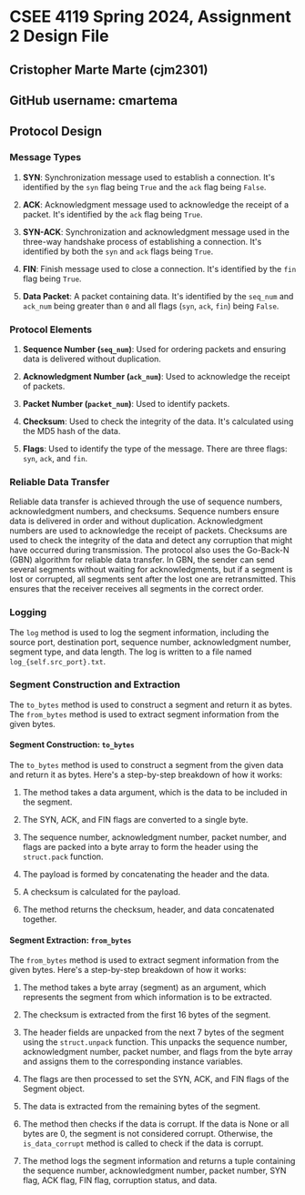 # CSEE 4119 Spring 2024, Assignment 2 Design File
## Cristopher Marte Marte (cjm2301)
## GitHub username: cmartema


## Protocol Design

### Message Types

1. **SYN**: Synchronization message used to establish a connection. It's identified by the `syn` flag being `True` and the `ack` flag being `False`.

2. **ACK**: Acknowledgment message used to acknowledge the receipt of a packet. It's identified by the `ack` flag being `True`.

3. **SYN-ACK**: Synchronization and acknowledgment message used in the three-way handshake process of establishing a connection. It's identified by both the `syn` and `ack` flags being `True`.

4. **FIN**: Finish message used to close a connection. It's identified by the `fin` flag being `True`.

5. **Data Packet**: A packet containing data. It's identified by the `seq_num` and `ack_num` being greater than `0` and all flags (`syn`, `ack`, `fin`) being `False`.

### Protocol Elements

1. **Sequence Number (`seq_num`)**: Used for ordering packets and ensuring data is delivered without duplication.

2. **Acknowledgment Number (`ack_num`)**: Used to acknowledge the receipt of packets.

3. **Packet Number (`packet_num`)**: Used to identify packets.

4. **Checksum**: Used to check the integrity of the data. It's calculated using the MD5 hash of the data.

5. **Flags**: Used to identify the type of the message. There are three flags: `syn`, `ack`, and `fin`.

### Reliable Data Transfer

Reliable data transfer is achieved through the use of sequence numbers, acknowledgment numbers, and checksums. Sequence numbers ensure data is delivered in order and without duplication. Acknowledgment numbers are used to acknowledge the receipt of packets. Checksums are used to check the integrity of the data and detect any corruption that might have occurred during transmission. The protocol also uses the Go-Back-N (GBN) algorithm for reliable data transfer. In GBN, the sender can send several segments without waiting for acknowledgments, but if a segment is lost or corrupted, all segments sent after the lost one are retransmitted. This ensures that the receiver receives all segments in the correct order.

### Logging

The `log` method is used to log the segment information, including the source port, destination port, sequence number, acknowledgment number, segment type, and data length. The log is written to a file named `log_{self.src_port}.txt`.

### Segment Construction and Extraction
The `to_bytes` method is used to construct a segment and return it as bytes. The `from_bytes` method is used to extract segment information from the given bytes.

#### Segment Construction: `to_bytes`
The `to_bytes` method is used to construct a segment from the given data and return it as bytes. Here's a step-by-step breakdown of how it works:
  1. The method takes a data argument, which is the data to be included in the segment.
  2. The SYN, ACK, and FIN flags are converted to a single byte.
  3. The sequence number, acknowledgment number, packet number, and flags are packed into a byte array to form the header using the `struct.pack` function.
  4. The payload is formed by concatenating the header and the data.
  5. A checksum is calculated for the payload.

6. The method returns the checksum, header, and data concatenated together.

#### Segment Extraction: `from_bytes`
The `from_bytes` method is used to extract segment information from the given bytes. Here's a step-by-step breakdown of how it works:
  1. The method takes a byte array (segment) as an argument, which represents the segment from which information is to be extracted.
  2. The checksum is extracted from the first 16 bytes of the segment.
  3. The header fields are unpacked from the next 7 bytes of the segment using the `struct.unpack` function. This unpacks the sequence number, acknowledgment number, packet number, and flags from the byte array and assigns them to the corresponding instance variables.
  4. The flags are then processed to set the SYN, ACK, and FIN flags of the Segment object.

5. The data is extracted from the remaining bytes of the segment.

6. The method then checks if the data is corrupt. If the data is None or all bytes are 0, the segment is not considered corrupt. Otherwise, the `is_data_corrupt` method is called to check if the data is corrupt.

7. The method logs the segment information and returns a tuple containing the sequence number, acknowledgment number, packet number, SYN flag, ACK flag, FIN flag, corruption status, and data.
